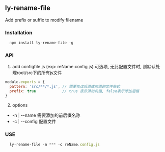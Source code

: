## ly-rename-file

Add prefix or suffix to modify filename

### Installation

```js
  npm install ly-rename-file -g
```

### API

1. add configfile js (exp: reName.config.js)
  可选项, 无此配置文件时, 则默认处理root/src下的所有js文件

  ```js
  module.exports = {
    pattern: 'src/**/*.js', // 需要修改后缀或前缀的文件格式
    prefix: true            // true 表示添加前缀, false表示添加后缀
  }

  ```
2. options

  + -n | --name   需要添加的前后缀名称
  + -c | --config 配置文件


### USE

```js
  ly-rename-file -n *** -c reName.config.js

```


